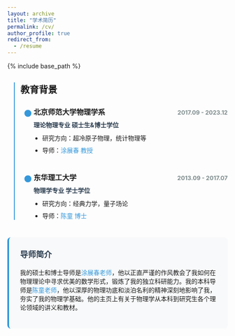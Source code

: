 ```yaml
---
layout: archive
title: "学术简历"
permalink: /cv/
author_profile: true
redirect_from:
  - /resume
---
```


{% include base_path %}

<style>
.cv-timeline {
  position: relative;
  max-width: 800px;
  margin: 0 auto;
  padding-left: 30px;
}

.cv-timeline::before {
  content: '';
  position: absolute;
  left: 15px;
  top: 0;
  bottom: 0;
  width: 2px;
  background: #3498db;
}

.cv-item {
  position: relative;
  margin-bottom: 40px;
  padding-left: 30px;
}

.cv-item::before {
  content: '';
  position: absolute;
  left: 6px;
  top: 5px;
  width: 16px;
  height: 16px;
  border-radius: 50%;
  background: #3498db;
  border: 3px solid white;
  z-index: 1;
}

.cv-header {
  display: flex;
  justify-content: space-between;
  align-items: baseline;
  margin-bottom: 8px;
}

.cv-date {
  color: #7f8c8d;
  font-size: 0.95em;
  font-weight: bold;
}

.cv-degree {
  font-weight: bold;
  color: #2c3e50;
  margin: 5px 0 10px 0;
}

.cv-details {
  margin: 10px 0 0 20px;
  padding: 0;
}

.cv-details li {
  margin-bottom: 8px;
  list-style-type: disc;
}

.cv-mentor-box {
  background-color: #f8f9fa;
  padding: 25px;
  border-radius: 8px;
  margin: 40px auto;
  max-width: 800px;
  border-left: 4px solid #3498db;
}

.cv-mentor-box h3 {
  margin-top: 0;
  color: #2c3e50;
  font-size: 1.3em;
}

a {
  color: #3498db;
  text-decoration: none;
  font-weight: 500;
}

a:hover {
  text-decoration: underline;
}

.highlight {
  background-color: #f0f7ff;
  padding: 2px 5px;
  border-radius: 3px;
}
</style>

<div class="cv-timeline">
  <h2 style="margin-bottom: 25px;">教育背景</h2>

  <div class="cv-item">
    <div class="cv-header">
      <h3 style="margin: 0;">北京师范大学物理学系</h3>
      <span class="cv-date">2017.09 - 2023.12</span>
    </div>
    <p class="cv-degree">理论物理专业 硕士生&博士学位</p>
    <ul class="cv-details">
      <li>研究方向：超冷原子物理，统计物理等</li>
      <li>导师：<a href="https://physicsfaculty.bnu.edu.cn/teacher/337/index.html" target="_blank">涂展春 教授</a></li>
    </ul>
  </div>

  <div class="cv-item">
    <div class="cv-header">
      <h3 style="margin: 0;">东华理工大学</h3>
      <span class="cv-date">2013.09 - 2017.07</span>
    </div>
    <p class="cv-degree">物理学专业 学士学位</p>
    <ul class="cv-details">
      <li>研究方向：经典力学，量子场论</li>
      <li>导师：<a href="https://newquanta.com/" target="_blank">陈童 博士</a></li>
    </ul>
  </div>
</div>

<div class="cv-mentor-box">
  <h3>导师简介</h3>
  <p>我的硕士和博士导师是<a href="https://physicsfaculty.bnu.edu.cn/teacher/337/index.html" target="_blank">涂展春老师</a>，他以正直严谨的作风教会了我如何在物理理论中寻求优美的数学形式，锻炼了我的独立科研能力。我的本科导师是<a href="https://newquanta.com/" target="_blank">陈童老师</a>，他以深厚的物理功底和淡泊名利的精神深刻地影响了我，夯实了我的物理学基础。他的主页上有关于物理学从本科到研究生各个理论领域的讲义和教材。</p>
</div>
